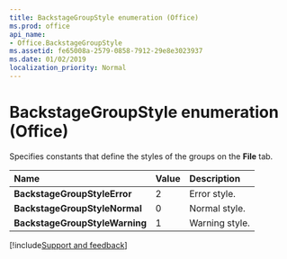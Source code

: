 ```yaml
---
title: BackstageGroupStyle enumeration (Office)
ms.prod: office
api_name:
- Office.BackstageGroupStyle
ms.assetid: fe65008a-2579-0858-7912-29e8e3023937
ms.date: 01/02/2019
localization_priority: Normal
---
```



# BackstageGroupStyle enumeration (Office)

Specifies constants that define the styles of the groups on the **File** tab.

|Name|Value|Description|
|:-----|:-----|:-----|
|**BackstageGroupStyleError**|2|Error style.|
|**BackstageGroupStyleNormal**|0|Normal style.|
|**BackstageGroupStyleWarning**|1|Warning style.|

[!include[Support and feedback](~/includes/feedback-boilerplate.md)]